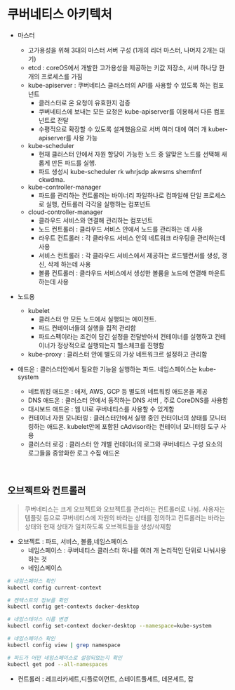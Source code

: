 # 쿠버네티스 아키텍처 


- 마스터 
    - 고가용성을 위해 3대의 마스터 서버 구성 (1개의 리더 마스터, 나머지 2개는 대기)
    - etcd : coreOS에서 개발한 고가용성을 제공하는 키값 저장소, 서버 하나당 한개의 프로세스를 가짐 
    - kube-apiserver :  쿠버네티스 클러스터의 API를 사용할 수 있도록 하는 컴포넌트 
        - 클러스터로 온 요청이 유효한지 검증 
        - 쿠버네티스에 보내는 모든 요청은 kube-apiserver를 이용해서 다른 컴포넌트로 전달
        - 수평적으로 확장할 수 있도록 설계했음으로 서버 여러 대에 여러 개 kuber-apiserver를 사용 가능
    - kube-scheduler
        - 현재 클러스터 안에서 자원 할당이 가능한 노드 중 알맞은 노드를 선택해 새롭게 만든 파드를 실행.
        - 파드 생성시 kube-scheduler rk whrjsdp akwsms shemfmf ckwdma.
    - kube-controller-manager 
        - 파드를 관리하는 컨트롤러는 바이너리 파일하나로 컴파일해 단일 프로세스로 실행, 컨트롤러 각각을 실행하는 컴포넌트
    - cloud-controller-manager 
        - 클라우드 서비스와 연결해 관리하는 컴포넌트
        - 노드 컨트롤러 : 클라우드 서비스 안에서 노드를 관리하는 데 사용
        - 라우트 컨트롤러 : 각 클라우드 서비스 안의 네트워크 라우팅을 관리하는데 사용
        - 서비스 컨트롤러 : 각 클라우드 서비스에서 제공하는 로드밸런서를 생성, 갱신, 삭제 하는데 사용
        - 볼륨 컨트롤러 : 클라우드 서비스에서 생성한 볼륨을 노드에 연결해 마운트하는데 사용
- 노드용
    - kubelet
        - 클러스터 안 모든 노드에서 실행되는 에이전트.
        - 파드 컨테이너들의 실행을 집적 관리함
        - 파드스펙이라는 조건이 담긴 설정을 전달받아서 컨테이너를 실행하고 컨테이너가 정상적으로 실행되는지 헬스체크를 진행함
    - kube-proxy : 클러스터 안에 별도의 가상 네트워크르 설정하고 관리함

- 애드온 : 클러스터안에서 필요한 기능을 실행하는 파드. 네임스페이스는 kube-system
    - 네트워킹 애드온 : 애저, AWS, GCP 등 별도의 네트워킹 애드온을 제공
    - DNS 애드온 : 클러스터 안에서 동작하는 DNS 서버 , 주로 CoreDNS를 사용함
    - 대시보드 애드온 : 웹 UI로 쿠버네티스를 사용할 수 있게함
    - 컨테이너 자원 모니터링 : 클러스터안에서 실행 중인 컨터이너의 상태를 모니터링하는 애드온. kubelet안에 포함된 cAdvisor라는 컨테이너 모니터링 도구 사용 
    - 클러스터 로깅 : 클러스터 안 개별 컨테이너의 로그와 쿠버네티스 구성 요소의 로그들을 중앙화한 로그 수집 애드온  

<br>

## 오브젝트와 컨트롤러 

> 쿠버네티스는 크게 오브젝트와 오브젝트를 관리하는 컨트롤러로 나뉨. 
> 사용자는 템플릿 등으로 쿠버네티스에 자원의 바라는 상태를 정의하고 컨트롤러는 바라는 상태와 현재 상태가 일치하도록 오브젝트들을 생성/삭제함 

- 오브젝트 : 파드, 서비스, 볼륨,네임스페이스 
    - 네임스페이스 : 쿠버네티스 클러스터 하나를 여러 개 논리적인 단위로 나눠사용하는 것 
    - 네임스페이스 
```bash
# 네임스페이스 확인
kubectl config current-context

# 켄텍스트의 정보를 확인
kubectl config get-contexts docker-desktop

# 네임스테이스 이름 변경 
kubectl config set-context docker-desktop --namespace=kube-system 

# 네임스페이스 확인
kubectl config view | grep namespace

# 파드가 어떤 네임스페이스로 설정되었는지 확인 
kubectl get pod --all-namespaces
```

- 컨트롤러 : 레프리카세트,디플로이먼트, 스테이트풀세트, 데몬세트, 잡



    

